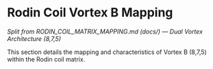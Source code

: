# Rodin Coil Vortex B Mapping

*Split from RODIN_COIL_MATRIX_MAPPING.md (docs/) — Dual Vortex Architecture (8,7,5)*

This section details the mapping and characteristics of Vortex B (8,7,5) within the Rodin coil matrix.

<!-- (Insert relevant content from the original file's Vortex B section here) --> 